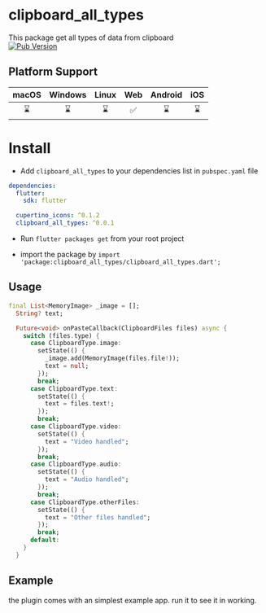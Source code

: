 # clipboard_all_types

This package get all types of data from clipboard
<br>
[![Pub Version](https://img.shields.io/pub/v/clipboard_all_types)](https://pub.dev/packages/clipboard_all_types)

## Platform Support

| macOS | Windows | Linux | Web | Android | iOS |
| :---: | :-----: | :---: | :-: | :-----: | :-: |
|  ⌛   |   ⌛    |  ⌛   | ✅  |   ⌛    | ⌛  |

# Install

- Add `clipboard_all_types` to your dependencies list in `pubspec.yaml` file

```yaml
dependencies:
  flutter:
    sdk: flutter

  cupertino_icons: ^0.1.2
  clipboard_all_types: ^0.0.1
```

- Run `flutter packages get` from your root project

- import the package by `import 'package:clipboard_all_types/clipboard_all_types.dart';`

## Usage

```dart
final List<MemoryImage> _image = [];
  String? text;

  Future<void> onPasteCallback(ClipboardFiles files) async {
    switch (files.type) {
      case ClipboardType.image:
        setState(() {
          _image.add(MemoryImage(files.file!));
          text = null;
        });
        break;
      case ClipboardType.text:
        setState(() {
          text = files.text!;
        });
        break;
      case ClipboardType.video:
        setState(() {
          text = "Video handled";
        });
        break;
      case ClipboardType.audio:
        setState(() {
          text = "Audio handled";
        });
        break;
      case ClipboardType.otherFiles:
        setState(() {
          text = "Other files handled";
        });
        break;
      default:
    }
  }

```

## Example

the plugin comes with an simplest example app. run it to see it in working.
